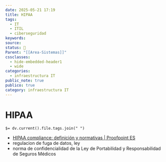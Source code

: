 ```yaml
---
date: 2025-05-21 17:19
title: HIPAA
tags:
  - IT
  - ITIL
  - ciberseguridad
keywords: 
source: 
status: 📌
Parent: "[[Area-Sistemas]]"
cssclasses:
  - hide-embedded-header1
  - wide
categories:
  - infraestructura IT
public_note: true
publico: true
category: infraestructura IT
---
```

# HIPAA
`$= dv.current().file.tags.join(" ")`

- [HIPAA compliance: definición y normativas | Proofpoint ES](https://www.proofpoint.com/es/threat-reference/hipaa-compliance) 
- regulacion de fuga de datos, ley
- norma de confidencialidad de la Ley de Portabilidad y Responsabilidad de Seguros Médicos